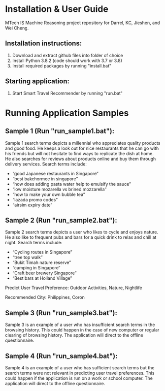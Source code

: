 # Installation & User Guide
MTech IS Machine Reasoning project repository for Darrel, KC, Jieshen, and Wei Cheng.

## Installation instructions:
1. Download and extract github files into folder of choice
2. Install Python 3.8.2 (code should work with 3.7 or 3.8)
3. Install required packages by running "install.bat"

## Starting application:
1. Start Smart Travel Recommender by running "run.bat"


# Running Application Samples
## Sample 1 (Run "run_sample1.bat"):

Sample 1 search terms depicts a millennial who appreciates quality products and good food. He keeps a look out for nice restaurants that he can go with his friends but will not hesitate to find ways to replicate the dish at home. He also searches for reviews about products online and buy them through delivery services.
Search terms include:
-	“good Japanese restaurants in Singapore”
-	“best bakchormee in singapore”
-	“how does adding pasta water help to emulsify the sauce”
-	“low moisture mozarella vs brined mozzarella”
-	“how to make your own bubble tea”
-	“lazada promo codes”
-	“airsim expiry date”

## Sample 2 (Run "run_sample2.bat"):

Sample 2 search terms depicts a user who likes to cycle and enjoys nature. He also like to frequent pubs and bars for a quick drink to relax and chill at night.
Search terms include:
-	“Cycling routes in Singapore”
-	“tree top walk”
-	“Bukit Timah nature reserve”
-	“camping in Singapore”
-	“Craft beer brewery Singapore”
-	“Best bars at Holland Village”

Predict User Travel Preference: Outdoor Activities, Nature, Nightlife

Recommended City: Philippines, Coron

## Sample 3 (Run "run_sample3.bat"):

Sample 3 is an example of a user who has insufficient search terms in the browsing history. This could happen in the case of new computer or regular clearing of browsing history. The application will direct to the offline questionnaire.

## Sample 4 (Run "run_sample4.bat"):

Sample 4 is an example of a user who has sufficient search terms but the search terms were not relevant in predicting user travel preferences. This could happen if the application is run on a work or school computer. The application will direct to the offline questionnaire.
